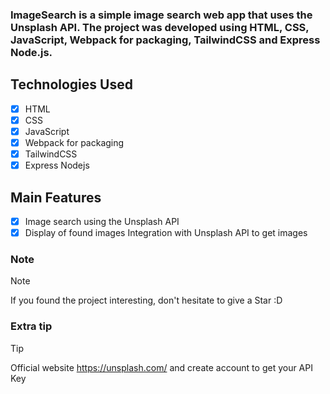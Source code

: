### ImageSearch is a simple image search web app that uses the Unsplash API. The project was developed using HTML, CSS, JavaScript, Webpack for packaging, TailwindCSS and Express Node.js.
## Technologies Used

- [x] HTML
- [x] CSS
- [x] JavaScript
- [x] Webpack for packaging
- [x] TailwindCSS
- [x] Express Nodejs

## Main Features
- [x] Image search using the Unsplash API
- [x] Display of found images Integration with Unsplash API to get images

### Note
> [!NOTE]  
> If you found the project interesting, don't hesitate to give a Star :D
### Extra tip
> [!TIP]
> Official website https://unsplash.com/ and create account to get your API Key
